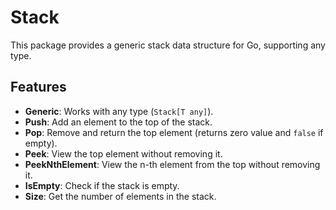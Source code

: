 # Stack

This package provides a generic stack data structure for Go, supporting any type.

## Features

- **Generic**: Works with any type (`Stack[T any]`).
- **Push**: Add an element to the top of the stack.
- **Pop**: Remove and return the top element (returns zero value and `false` if empty).
- **Peek**: View the top element without removing it.
- **PeekNthElement**: View the n-th element from the top without removing it.
- **IsEmpty**: Check if the stack is empty.
- **Size**: Get the number of elements in the stack.
